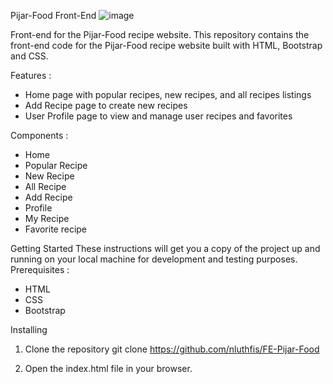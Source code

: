 Pijar-Food Front-End
![image](https://github.com/nluthfis/FE-Pijar-Food/assets/42950482/a27c5836-6637-49fa-8638-e8f731380630)

Front-end for the Pijar-Food recipe website.
This repository contains the front-end code for the Pijar-Food recipe website built with HTML, Bootstrap and CSS.

Features :
- Home page with popular recipes, new recipes, and all recipes listings
- Add Recipe page to create new recipes
- User Profile page to view and manage user recipes and favorites

Components :
- Home
- Popular Recipe
- New Recipe
- All Recipe
- Add Recipe
- Profile
- My Recipe
- Favorite recipe

Getting Started
These instructions will get you a copy of the project up and running on your local machine for development and testing purposes.
Prerequisites :
- HTML
- CSS
- Bootstrap

Installing
1. Clone the repository
git clone https://github.com/nluthfis/FE-Pijar-Food

2. Open the index.html file in your browser.




